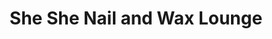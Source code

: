 ---
title: "She She Nail and Wax Lounge"
url: /fort-collins/she-she-nail-and-wax-lounge/
shop: beauty
---